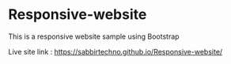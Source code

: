 # Responsive-website
This is a responsive website sample using Bootstrap


Live site link : https://sabbirtechno.github.io/Responsive-website/
